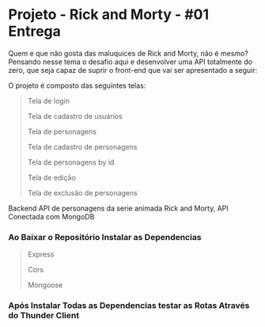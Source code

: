 # Projeto - Rick and Morty - #01 Entrega


Quem e que não gosta das maluquices de Rick and Morty, não é mesmo? Pensando nesse tema o desafio aqui e desenvolver uma API totalmente do zero, que seja capaz de suprir o front-end que vai ser apresentado a seguir:

O projeto é composto das seguintes telas:

> Tela de login
>
> Tela de cadastro de usuários
>
> Tela de personagens
>
> Tela de cadastro de personagens
>
> Tela de personagens by id
>
> Tela de edição
>
> Tela de exclusão de personagens

Backend API de personagens da serie animada Rick and Morty, API Conectada com MongoDB

### Ao Baixar o Repositório Instalar as Dependencias 

> Express
>
> Cors
>
> Mongoose

### Após Instalar Todas as Dependencias testar as Rotas Através do Thunder Client

